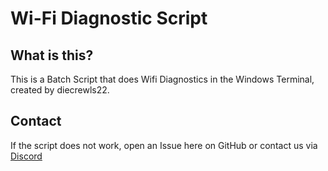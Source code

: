 # Wi-Fi Diagnostic Script
## What is this?
This is a Batch Script that does Wifi Diagnostics in the Windows Terminal, created by diecrewls22.

## Contact

If the script does not work, open an Issue here on GitHub or contact us via [Discord](discord.com/users/1299429279029002331)
